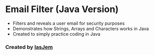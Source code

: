 # Email Filter (Java Version)

* Filters and reveals a user email for security purposes
* Demonstrates how Strings, Arrays and Characters works in Java
* Created to simply practice coding in Java 

### Created by [IasJem](https://github.com/iasjem)
